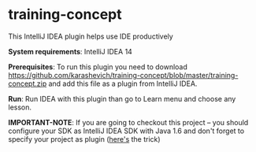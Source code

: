 # training-concept
This IntelliJ IDEA plugin helps use IDE productively

**System requirements**: IntelliJ IDEA 14 

**Prerequisites**: To run this plugin you need to download https://github.com/karashevich/training-concept/blob/master/training-concept.zip and add this file as a plugin from IntelliJ IDEA.

**Run**: Run IDEA with this plugin than go to Learn menu and choose any lesson. 

**IMPORTANT-NOTE**: If you are going to checkout this project – you should configure your SDK as IntelliJ IDEA SDK with Java 1.6 and don't forget to specify your project as plugin ([here's](http://stackoverflow.com/questions/18278440/how-to-import-and-run-existing-plugins-from-intellij-community-edition-repo) the trick)
